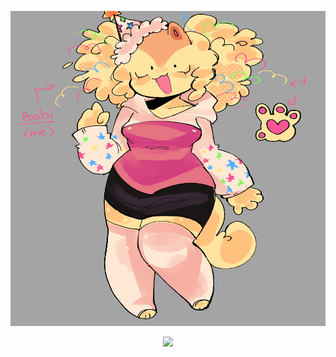 
![image alt](https://github.com/POOBII/POOBII/blob/24c6e50587c900aefa6561ab4d21c4d22afb41b6/poobiref.png)

<div align="center">


![](https://komarev.com/ghpvc/?username=dummyinbed&label=PartyPuppies&color=green&style=flat)
